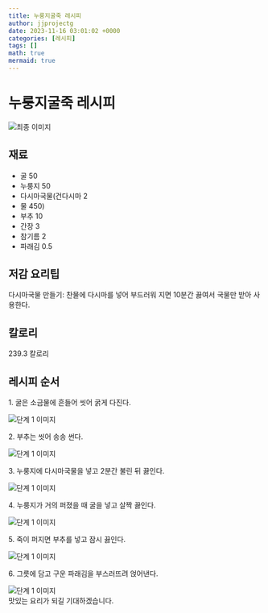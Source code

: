 ```yaml
---
title: 누룽지굴죽 레시피
author: jjprojectg
date: 2023-11-16 03:01:02 +0000
categories: [레시피]
tags: []
math: true
mermaid: true
---
```

<meta name="og:type" content="website"/>
<meta charset="UTF-8"/>
<div class="header">
  <h1>누룽지굴죽 레시피</h1>
</div>

<div class="container my-4">
  <div class="row">
    <div class="col-12 col-md-6">
      <div class="recipe-image">
        <img src="http://www.foodsafetykorea.go.kr/uploadimg/20141118/20141118102012_1416273612744.jpg" class="step-image" alt="최종 이미지"/>
      </div>
    </div>
    <div class="col-12 col-md-6">
      <div class="ingredients">
        <h2>재료</h2>
        <ul class="card">
          <li> 굴 50 </li>
          <li>  누룽지 50 </li>
          <li>  다시마국물(건다시마 2 </li>
          <li>  물 450) </li>
          <li>  부추 10 </li>
          <li>  간장 3 </li>
          <li>  참기름 2 </li>
          <li>  파래김 0.5 </li>
</ul>
      </div>
    </div>
    <div class="col-12 col-md-6">
      <div class="ingredients">
        <h2>저감 요리팁</h2>
        <div class="card"> 
          <p>
            다시마국물 만들기: 찬물에 다시마를 넣어 부드러워 지면 10분간 끓여서 국물만 받아 사용한다.
          </p>
        </div>
      </div>
      <div class="ingredients">
        <h2>칼로리</h2>
        <div class="card"> 
          <p>
            239.3 칼로리
          </p>
        </div>
      </div>
    </div>
  </div>

  <h2 class="my-4">레시피 순서</h2>
  <div class="card recipe-card">
    <div class="card-body recipe-step">
      <p class="card-text step-description">1. 굴은 소금물에 흔들어 씻어 굵게 다진다.</p>
      <img src="http://www.foodsafetykorea.go.kr/uploadimg/cook/749-1.jpg" alt="단계 1 이미지" class="step-image"/>
    </div>
  </div>
  <div class="card recipe-card">
    <div class="card-body recipe-step">
      <p class="card-text step-description">2. 부추는 씻어 송송 썬다.</p>
      <img src="http://www.foodsafetykorea.go.kr/uploadimg/cook/749-2.jpg" alt="단계 1 이미지" class="step-image"/>
    </div>
  </div>
  <div class="card recipe-card">
    <div class="card-body recipe-step">
      <p class="card-text step-description">3. 누룽지에 다시마국물을 넣고 2분간 불린 뒤 끓인다.</p>
      <img src="http://www.foodsafetykorea.go.kr/uploadimg/cook/749-3.jpg" alt="단계 1 이미지" class="step-image"/>
    </div>
  </div>
  <div class="card recipe-card">
    <div class="card-body recipe-step">
      <p class="card-text step-description">4. 누룽지가 거의 퍼졌을 때 굴을 넣고 살짝 끓인다.</p>
      <img src="http://www.foodsafetykorea.go.kr/uploadimg/cook/749-4.jpg" alt="단계 1 이미지" class="step-image"/>
    </div>
  </div>
  <div class="card recipe-card">
    <div class="card-body recipe-step">
      <p class="card-text step-description">5. 죽이 퍼지면 부추를 넣고 잠시 끓인다.</p>
      <img src="http://www.foodsafetykorea.go.kr/uploadimg/cook/749-5.jpg" alt="단계 1 이미지" class="step-image"/>
    </div>
  </div>
  <div class="card recipe-card">
    <div class="card-body recipe-step">
      <p class="card-text step-description">6. 그릇에 담고 구운 파래김을 부스러뜨려 얹어낸다.</p>
      <img src="http://www.foodsafetykorea.go.kr/uploadimg/cook/749-6.jpg" alt="단계 1 이미지" class="step-image"/>
    </div>
  </div>

</div>
맛있는 요리가 되길 기대하겠습니다.
